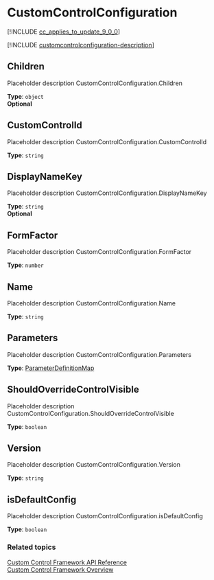 # CustomControlConfiguration

[!INCLUDE [cc_applies_to_update_9_0_0](../../../includes/cc_applies_to_update_9_0_0.md)]

[!INCLUDE [customcontrolconfiguration-description](includes/customcontrolconfiguration-description.md)]


## Children

Placeholder description CustomControlConfiguration.Children

**Type**: `object`<br />
**Optional**

## CustomControlId

Placeholder description CustomControlConfiguration.CustomControlId

**Type**: `string`

## DisplayNameKey

Placeholder description CustomControlConfiguration.DisplayNameKey

**Type**: `string`<br />
**Optional**

## FormFactor

Placeholder description CustomControlConfiguration.FormFactor

**Type**: `number`

## Name

Placeholder description CustomControlConfiguration.Name

**Type**: `string`

## Parameters

Placeholder description CustomControlConfiguration.Parameters

**Type**: [ParameterDefinitionMap](parameterdefinitionmap.md)

## ShouldOverrideControlVisible

Placeholder description CustomControlConfiguration.ShouldOverrideControlVisible

**Type**: `boolean`

## Version

Placeholder description CustomControlConfiguration.Version

**Type**: `string`


## isDefaultConfig

Placeholder description CustomControlConfiguration.isDefaultConfig

**Type**: `boolean`


### Related topics

[Custom Control Framework API Reference](index.md)<br />
[Custom Control Framework Overview](../custom-control-framework-overview.md)